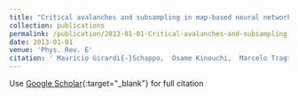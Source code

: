 ```yaml
---
title: "Critical avalanches and subsampling in map-based neural networks coupled with noisy synapses"
collection: publications
permalink: /publication/2013-01-01-Critical-avalanches-and-subsampling-in-map-based-neural-networks-coupled-with-noisy-synapses
date: 2013-01-01
venue: 'Phys. Rev. E'
citation: ' Mauricio Girardi{-}Schappo,  Osame Kinouchi,  Marcelo Tragtenberg, &quot;Critical avalanches and subsampling in map-based neural networks coupled with noisy synapses.&quot; Phys. Rev. E, 2013.'
---
```

Use [Google Scholar](https://scholar.google.com/scholar?q=Critical+avalanches+and+subsampling+in+map+based+neural+networks+coupled+with+noisy+synapses){:target="_blank"} for full citation